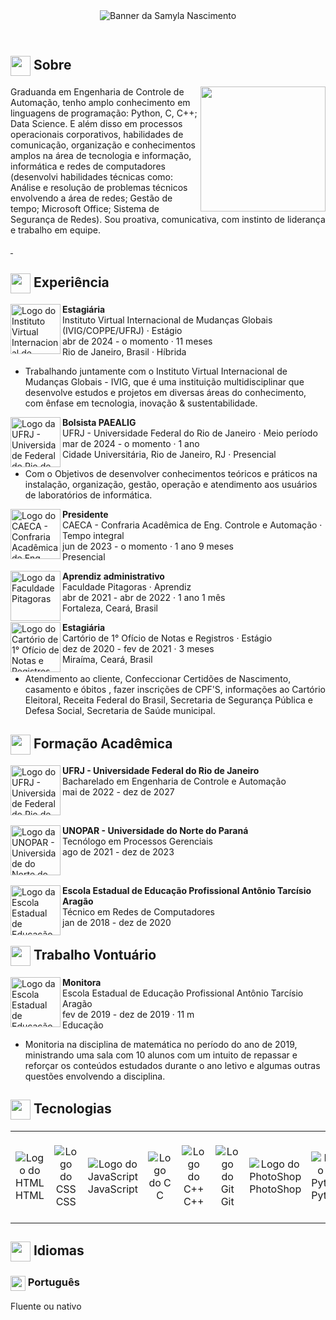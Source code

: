 <div id="readme">
  <header>
    <img src="https://i.imgur.com/IRnXP2f.png" alt="Banner da Samyla Nascimento" />
  </header>

  <main>
    <section id="secao-de-sobre">
      <h2>
        <img src="https://em-content.zobj.net/source/apple/391/question-mark_2753.png" alt="" width="32px" align="center" />
        Sobre
      </h2>
      <img src="https://i.imgur.com/gPSFZXO.png" alt="" width="200px" align="right" />
      <p>
        Graduanda em Engenharia de Controle de Automação,
tenho amplo conhecimento em linguagens de programação: Python, C, C++; Data Science. 
E além disso em processos operacionais corporativos, habilidades de comunicação, organização e conhecimentos amplos na área de tecnologia e informação, 
informática e redes de computadores (desenvolvi habilidades técnicas como: 
Análise e resolução de problemas técnicos envolvendo a área de redes; Gestão de tempo; Microsoft Office; Sistema de Segurança de Redes). Sou proativa, comunicativa, com instinto de liderança e trabalho em equipe.
      </p>
      <a href="https://www.linkedin.com/in/samyla-nascimento-s-412b41175/">
        <img src="https://img.shields.io/badge/LinkedIn-0077B5?style=for-the-square&logo=linkedin&logoColor=white" alt="" />
      </a>
      <a href="mailto:samyla.nascimento.20221@poli.ufrj.br">
        <img src="https://img.shields.io/badge/Gmail-D14836?style=for-the-square&logo=gmail&logoColor=white" alt="" />
      </a>
    </section>
    <section id="secao-de-experiencia">
      <h2>
        <img src="https://em-content.zobj.net/source/apple/391/briefcase_1f4bc.png" alt="" width="32px" align="center" />
        Experiência
      </h2>
      <div id="experiencias">
        <div class="experiencia">
          <img src="https://i.imgur.com/dcyZxFI.jpg" alt="Logo do Instituto Virtual Internacional de Mudanças Globais (IVIG/COPPE/UFRJ)" width="80" align="left" />
          <p>
            <strong>Estagiária</strong> <br />
            Instituto Virtual Internacional de Mudanças Globais (IVIG/COPPE/UFRJ) · Estágio <br />
            abr de 2024 - o momento · 11 meses <br />
            Rio de Janeiro, Brasil · Híbrida
          </p>
          <ul>
            <li>
              Trabalhando juntamente com o Instituto Virtual Internacional de Mudanças Globais - IVIG, que é uma instituição multidisciplinar que desenvolve estudos e projetos em diversas áreas do conhecimento, com ênfase em tecnologia, inovação & sustentabilidade.
            </li>
          </ul>
        </div>
        <div class="experiencia">
          <img src="https://i.imgur.com/ZInWJ29.jpg" alt="Logo da UFRJ - Universidade Federal do Rio de Janeiro" width="80" align="left" />
          <p>
            <strong>Bolsista PAEALIG</strong> <br />
            UFRJ - Universidade Federal do Rio de Janeiro · Meio período <br />
            mar de 2024 - o momento · 1 ano <br />
            Cidade Universitária, Rio de Janeiro, RJ · Presencial
          </p>
          <ul>
            <li>
              Com o Objetivos de desenvolver conhecimentos teóricos e práticos na instalação, organização, gestão, operação e atendimento aos usuários de laboratórios de informática.
            </li>
          </ul>
        </div>
        <div class="experiencia">
          <img src="https://i.imgur.com/LibSy3b.jpg" alt="Logo do CAECA - Confraria Acadêmica de Eng. Controle e Automação" width="80" align="left" />
          <p>
            <strong>Presidente</strong> <br />
            CAECA - Confraria Acadêmica de Eng. Controle e Automação · Tempo integral <br />
            jun de 2023 - o momento · 1 ano 9 meses <br />
            Presencial
          </p>
        </div>
        <div class="experiencia">
          <img src="https://i.imgur.com/2EpxCu6.jpg" alt="Logo da Faculdade Pitagoras" width="80" align="left" />
          <p>
            <strong>Aprendiz administrativo</strong> <br />
            Faculdade Pitagoras · Aprendiz <br />
            abr de 2021 - abr de 2022 · 1 ano 1 mês <br />
            Fortaleza, Ceará, Brasil
          </p>
        </div>
        <div class="experiencia">
          <img src="https://i.imgur.com/2x37lbw.png" alt="Logo do Cartório de 1° Ofício de Notas e Registros" width="80" align="left" />
          <p>
            <strong>Estagiária</strong> <br />
            Cartório de 1° Ofício de Notas e Registros · Estágio <br />
            dez de 2020 - fev de 2021 · 3 meses <br />
            Miraíma, Ceará, Brasil
          </p>
          <ul>
            <li>
              Atendimento ao cliente, Confeccionar Certidões de Nascimento,
casamento e óbitos , fazer inscrições de CPF'S, informações ao Cartório
Eleitoral, Receita Federal do Brasil, Secretaria de Segurança Pública e
Defesa Social, Secretaria de Saúde municipal.
            </li>
          </ul>
        </div>
      </div>
    </section>
    <section id="secao-de-formacao-academica">
      <h2>
        <img src="https://em-content.zobj.net/source/apple/391/graduation-cap_1f393.png" alt="" width="32px" align="center" />
        Formação Acadêmica
      </h2>
      <div id="formacoes-academica">
        <div class="formacao-academica">
          <img src="https://i.imgur.com/ZInWJ29.jpg" alt="Logo do UFRJ - Universidade Federal do Rio de Janeiro" width="80" align="left" />
          <p>
            <strong>UFRJ - Universidade Federal do Rio de Janeiro</strong> <br />
            Bacharelado em Engenharia de Controle e Automação <br />
            mai de 2022 - dez de 2027
          </p>
        </div>
        <br />
        <div class="formacao-academica">
          <img src="https://i.imgur.com/fgYRffJ.jpg" alt="Logo da UNOPAR - Universidade do Norte do Paraná" width="80" align="left" />
          <p>
            <strong>UNOPAR - Universidade do Norte do Paraná</strong> <br />
            Tecnólogo em Processos Gerenciais <br />
            ago de 2021 - dez de 2023
          </p>
        </div>
        <br />
        <div class="formacao-academica">
          <img src="https://i.imgur.com/nwyeLHr.jpg" alt="Logo da Escola Estadual de Educação Profissional Antônio Tarcísio Aragão" width="80" align="left" />
          <p>
            <strong>Escola Estadual de Educação Profissional Antônio Tarcísio Aragão</strong> <br />
            Técnico em Redes de Computadores <br />
            jan de 2018 - dez de 2020
          </p>
        </div>
      </div>
    </section>
    <section id="secao-de-trabalho-voluntario">
      <h2>
        <img src="https://em-content.zobj.net/source/apple/391/recycling-symbol_267b-fe0f.png" alt="" width="32px" align="center" />
        Trabalho Vontuário
      </h2>
      <div id="trabalhos-voluntario">
        <div id="trabalho-voluntario">
          <img src="https://i.imgur.com/nwyeLHr.jpg" alt="Logo da Escola Estadual de Educação Profissional Antônio Tarcísio Aragão" width="80" align="left" />
          <p>
            <strong>Monitora</strong> <br />
            Escola Estadual de Educação Profissional Antônio Tarcísio Aragão <br />
            fev de 2019 - dez de 2019 · 11 m <br />
            Educação
          </p>
          <ul>
            <li>
              Monitoria na disciplina de matemática no período do ano de 2019, 
ministrando uma sala com 10 alunos com um intuito de repassar e 
reforçar os conteúdos estudados durante o ano letivo e algumas outras 
questões envolvendo a disciplina.
            </li>
          </ul>
        </div>
      </div>
    </section>
    <section id="technology-section">      
      <h2>
        <img src="https://em-content.zobj.net/source/apple/391/hammer-and-wrench_1f6e0-fe0f.png" alt="" width="32px" align="center" />
        Tecnologias
      </h2>
      <table>
        <tr align="center" width="128px">
          <td>
            <img src="https://skillicons.dev/icons?i=html" alt="Logo do HTML" />
            <br />
            HTML
          </td>
          <td>
            <img src="https://skillicons.dev/icons?i=css" alt="Logo do CSS" />
            <br />
            CSS
          </td>
          <td>
            <img src="https://skillicons.dev/icons?i=js" alt="Logo do JavaScript" />
            <br />
            JavaScript
          </td>
          <td>
            <img src="https://skillicons.dev/icons?i=c" alt="Logo do C" />
            <br />
            C
          </td>
          <td>
            <img src="https://skillicons.dev/icons?i=cpp" alt="Logo do C++" />
            <br />
            C++
          </td>
          <td>
            <img src="https://skillicons.dev/icons?i=git" alt="Logo do Git" />
            <br />
            Git
          </td>
          <td>
            <img src="https://skillicons.dev/icons?i=ps" alt="Logo do PhotoShop" />
            <br />
            PhotoShop
          </td>
          <td>
            <img src="https://skillicons.dev/icons?i=py" alt="Logo do Python" />
            <br />
            Python
          </td>
          <td>
            <img src="https://skillicons.dev/icons?i=vscode" alt="Logo do VS Code" />
            <br />
            VS Code
          </td>
          <td>
            <img src="https://skillicons.dev/icons?i=windows" alt="Logo do Windows" />
            <br />
            Windows
          </td>
        </tr>
      </table>
    </section>
    <section id="secao-de-idiomas">
      <h2>
        <img src="https://em-content.zobj.net/source/apple/391/tongue_1f445.png" alt="" width="32px" align="center" />
        Idiomas
      </h2>
      <div id="idiomas">
        <div class="idioma">
          <h3>
            <img src="https://em-content.zobj.net/source/apple/391/flag-brazil_1f1e7-1f1f7.png" alt="" width="24px" align="center" />
            Português
          </h3>
          <p>Fluente ou nativo</p>
        </div>
      </div>
    </section>
  </main>
</div>
